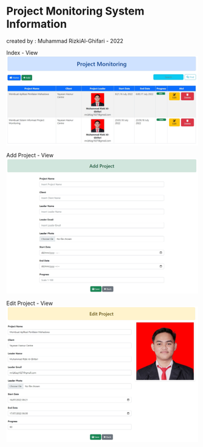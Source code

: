 # Project Monitoring System Information

created by : Muhammad RizkiAl-Ghifari - 2022

Index - View
![image.png](https://github.com/MRizkiAG/project-monitoring/blob/main/project-screenshot/index_view.jpg)

Add Project - View
![image.png](https://github.com/MRizkiAG/project-monitoring/blob/main/project-screenshot/add%20project_view.jpg)

Edit Project - View
![image.png](https://github.com/MRizkiAG/project-monitoring/blob/main/project-screenshot/edit%20project_view.jpg)